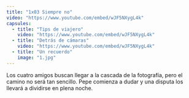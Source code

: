 ```yaml
---
title: "1x03 Siempre no"
video: "https://www.youtube.com/embed/wJF5NXygL4k"
capsules:
  - title: "Tips de viajero"
    video: "https://www.youtube.com/embed/wJF5NXygL4k"
  - title: "Detrás de cámaras"
    video: "https://www.youtube.com/embed/wJF5NXygL4k"
  - title: "Un recuerdo"
    image: "1.jpg"
---
```

Los cuatro amigos buscan llegar a la cascada de la fotografía, pero el camino no será tan sencillo. Pepe comienza a dudar y una disputa los llevará a dividirse en plena noche.
